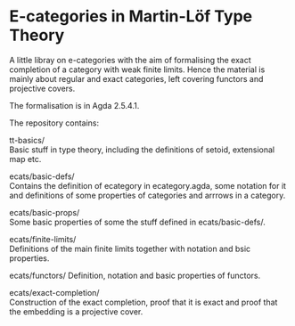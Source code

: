 # E-categories in Martin-Löf Type Theory

A little libray on e-categories with the aim of formalising the exact completion of a category with weak finite limits. Hence the material is mainly about regular and exact categories, left covering functors and projective covers.

The formalisation is in Agda 2.5.4.1.

The repository contains:

tt-basics/  
Basic stuff in type theory, including the definitions of setoid, extensional map etc.

ecats/basic-defs/  
Contains the definition of ecategory in ecategory.agda, some notation for it and definitions of some properties of categories and arrrows in a category.

ecats/basic-props/  
Some basic properties of some the stuff defined in ecats/basic-defs/.

ecats/finite-limits/  
Definitions of the main finite limits together with notation and bsic properties.

ecats/functors/
Definition, notation and basic properties of functors. 

ecats/exact-completion/  
Construction of the exact completion, proof that it is exact and proof that the embedding is a projective cover.

